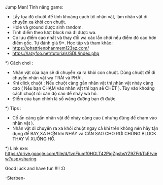 Jump Man! 
Tính năng game:
 - Lấy tọa độ chuột để tính khoảng cách tới nhân vật, làm nhân vật di chuyển xa khỏi con chuột.
 - Hole và ground được sinh random.
 - Tính điểm theo lượt block mà đi được wa.
 - Có lưu điểm cao nhất và thay đổi wa các lần chơi nếu điểm đó cao hơn điểm gốc.
Tự đánh giá 9+.
Học tập và tham khảo:
 - https://phattrienphanmem123az.com/
 - https://lazyfoo.net/tutorials/SDL/index.php

*) Cách chơi : 
 -  Nhân vật của bạn sẽ di chuyển xa ra khỏi con chuột. Dùng chuột để di chuyển nhân vật wa TRÁI và PHẢI.
 -  Khi click chuột : Nếu chuột càng gần nhân vật thì nhân vật nhảy càng cao ( Nếu bạn CHẠM vào nhân vật thì bạn sẽ CHẾT ). 
                    Tùy vào khoảng cách chuột rồi căn độ cao để nhảy wa hố.
 -  Điểm của bạn chính là số wãng đường bạn đi được.

*) Tips : 
 - Cố ấn càng gần nhân vật để nhảy càng cao ( nhưng đừng để chạm vào nhân vật ).
 - Nhân vật di chuyển ra xa khỏi chuột ngay cả khi trên không nên hãy tận dụng để BAY XA HƠN khi NHẢY và CĂN SAO CHO RƠI CHÚNG BLOCK THAY VÌ XUỐNG HỐ.
 

*) Link exe: https://drive.google.com/file/d/1vnFiumf0HOLT42PigZpsbsYZ9ZFrkTcE/view?usp=sharing

Good luck and have fun !!!! :D

-Sterben-
